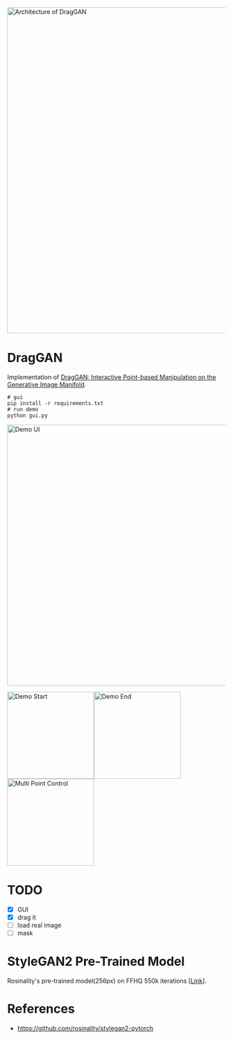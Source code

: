 <img src="./draggan.png" width="750" alt="Architecture of DragGAN"/>

# DragGAN
Implementation of [DragGAN: Interactive Point-based Manipulation on the Generative Image Manifold](https://arxiv.org/abs/2305.10973).

```shell
# gui
pip install -r requirements.txt
# run demo
python gui.py
```

<img src="./UI.png" width="600" alt="Demo UI"/>

<img src="./sample/start.png" width="200" alt="Demo Start"/><img src="./sample/end.png" width="200" alt="Demo End"/><img src="./sample/multi-point.png" width="200" alt="Multi Point Control"/>

# TODO
- [x] GUI
- [x] drag it
- [ ] load real image
- [ ] mask

# StyleGAN2 Pre-Trained Model
Rosinality's pre-trained model(256px) on FFHQ 550k iterations \[[Link](https://drive.google.com/open?id=1PQutd-JboOCOZqmd95XWxWrO8gGEvRcO)\].

# References
- https://github.com/rosinality/stylegan2-pytorch
